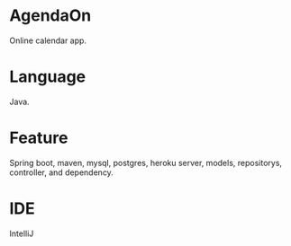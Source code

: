 # AgendaOn
 Online calendar app.
 
# Language
 Java.
 
# Feature
 Spring boot, maven, mysql, postgres, heroku server, models, repositorys, controller, and dependency.
 
# IDE
 IntelliJ
